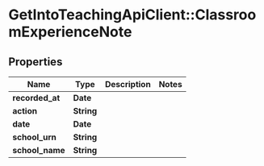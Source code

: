 # GetIntoTeachingApiClient::ClassroomExperienceNote

## Properties
Name | Type | Description | Notes
------------ | ------------- | ------------- | -------------
**recorded_at** | **Date** |  | 
**action** | **String** |  | 
**date** | **Date** |  | 
**school_urn** | **String** |  | 
**school_name** | **String** |  | 


